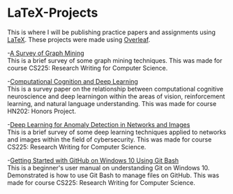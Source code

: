 # LaTeX-Projects
This is where I will be publishing practice papers and assignments using [LaTeX](https://www.latex-project.org/). These projects were made using [Overleaf](https://www.overleaf.com/).

-[A Survey of Graph Mining](A-Survey-of-Graph-Mining/A-Survey-of-Graph-Mining-AndyMalinsky.pdf) <br />
This is a brief survey of some graph mining techniques. This was made for course CS225: Research Writing for Computer Science.

-[Computational Cognition and Deep Learning](Computational-Cognition-and-Deep-Learning/Computational-Cognition-and-Deep-Learning-AndyMalinsky.pdf) <br />
This is a survey paper on the relationship between computational cognitive neuroscience and deep learningon within the areas of vision, reinforcement learning, and natural language understanding. This was made for course HN202: Honors Project.

-[Deep Learning for Anomaly Detection in Networks and Images](Deep-Learning-for-Anomaly-Detection-in-Networks-and-Images/Deep-Learning-for-Anomaly-Detection-in-Networks-and-Images-AndyMalinsky.pdf) <br />
This is a brief survey of some deep learning techniques applied to networks and images within the field of cybersecurity. This was made for course CS225: Research Writing for Computer Science.

-[Getting Started with GitHub on Windows 10 Using Git Bash](Getting-Started-with-GitHub-on-Windows-10-Using-Git-Bash/Getting-Started-with-GitHub-on-Windows-10-Using-Git-Bash-AndyMalinsky.pdf) <br />
This is a beginner's user manual on understanding Git on Windows 10. Demonstrated is how to use Git Bash to manage files on GitHub. This was made for course CS225: Research Writing for Computer Science.

